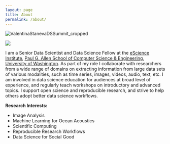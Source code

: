 ```yaml
---
layout: page
title: About
permalink: /about/
---
```





![ValentinaStanevaDSSummit_cropped](https://github.com/valentina-s/valentina-s.github.io/assets/11621647/e37a2f22-f313-4cb4-a06a-ecf146602927)

![](https://www.lib.washington.edu/dataservices/images/Logo_eScienceinkblot600x400.jpg)



I am a Senior Data Scientist and Data Science Fellow at the [eScience Institute](https://escience.washington.edu/), [Paul G. Allen School of Computer Science & Engineering](https://www.cs.washington.edu/), [University of Washington](https://www.washington.edu/). As part of my role I collaborate with researchers from a wide range of domains on extracting information from large data sets of various modalities, such as time series, images, videos, audio, text, etc. I am involved in data science education for audiences at broad level of experience, and regularly teach workshops on introductory and advanced topics. I support open science and reproducible research, and strive to help others adopt better data science workflows.

**Research Interests:**

* Image Analysis
* Machine Learning for Ocean Acoustics
* Scientific Computing
* Reproducible Research Workflows
* Data Science for Social Good
